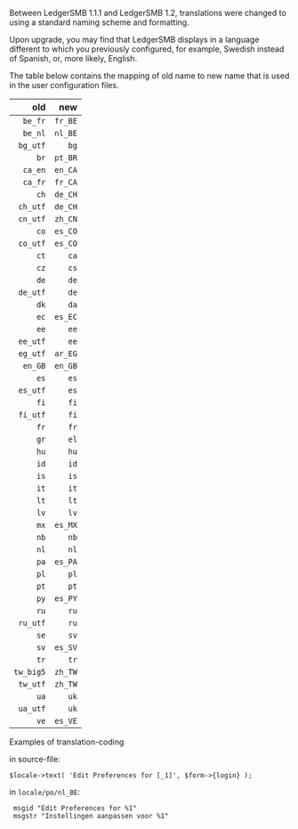 Between LedgerSMB 1.1.1 and LedgerSMB 1.2, translations were changed to using a
standard naming scheme and formatting.

Upon upgrade, you may find that LedgerSMB displays in a language different to
which you previously configured, for example, Swedish instead of Spanish,
or, more likely, English.

The table below contains the mapping of old name to new name that is used in
the user configuration files.

|old|new|
|----:|----:|
|`be_fr`|`fr_BE`|
|`be_nl`|`nl_BE`|
|`bg_utf`|`bg`|
|`br`|`pt_BR`|
|`ca_en`|`en_CA`|
|`ca_fr`|`fr_CA`|
|`ch`|`de_CH`|
|`ch_utf`|`de_CH`|
|`cn_utf`|`zh_CN`|
|`co`|`es_CO`|
|`co_utf`|`es_CO`|
|`ct`|`ca`|
|`cz`|`cs`|
|`de`|`de`|
|`de_utf`|`de`|
|`dk`|`da`|
|`ec`|`es_EC`|
|`ee`|`ee`|
|`ee_utf`|`ee`|
|`eg_utf`|`ar_EG`|
|`en_GB`|`en_GB`|
|`es`|`es`|
|`es_utf`|`es`|
|`fi`|`fi`|
|`fi_utf`|`fi`|
|`fr`|`fr`|
|`gr`|`el`|
|`hu`|`hu`|
|`id`|`id`|
|`is`|`is`|
|`it`|`it`|
|`lt`|`lt`|
|`lv`|`lv`|
|`mx`|`es_MX`|
|`nb`|`nb`|
|`nl`|`nl`|
|`pa`|`es_PA`|
|`pl`|`pl`|
|`pt`|`pt`|
|`py`|`es_PY`|
|`ru`|`ru`|
|`ru_utf`|`ru`|
|`se`|`sv`|
|`sv`|`es_SV`|
|`tr`|`tr`|
|`tw_big5`|`zh_TW`|
|`tw_utf`|`zh_TW`|
|`ua`|`uk`|
|`ua_utf`|`uk`|
|`ve`|`es_VE`|


Examples of translation-coding

in source-file:

 `$locale->text( 'Edit Preferences for [_1]', $form->{login} );`

in `locale/po/nl_BE`:

```.po
 msgid "Edit Preferences for %1"
 msgstr "Instellingen aanpassen voor %1"
```
